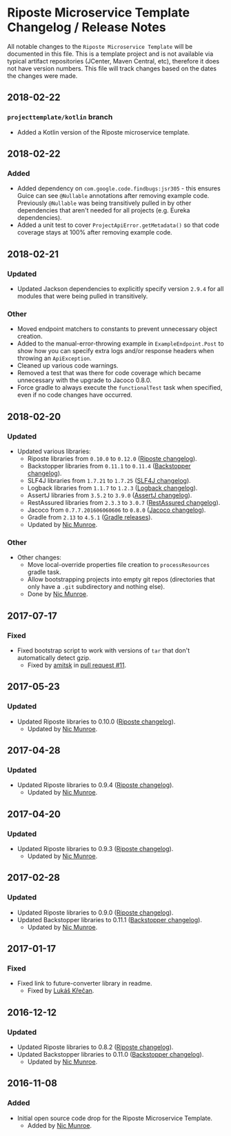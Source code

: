 # Riposte Microservice Template Changelog / Release Notes

All notable changes to the `Riposte Microservice Template` will be documented in this file. This is a template project 
and is not available via typical artifact repositories (JCenter, Maven Central, etc), therefore it does not have version 
numbers. This file will track changes based on the dates the changes were made.

## 2018-02-22

### `projecttemplate/kotlin` branch

- Added a Kotlin version of the Riposte microservice template.

## 2018-02-22

### Added

- Added dependency on `com.google.code.findbugs:jsr305` - this ensures Guice can see `@Nullable` annotations after 
removing example code. Previously `@Nullable` was being transitively pulled in by other dependencies that aren't 
needed for all projects (e.g. Eureka dependencies).
- Added a unit test to cover `ProjectApiError.getMetadata()` so that code coverage stays at 100% after removing 
example code.

## 2018-02-21

### Updated

- Updated Jackson dependencies to explicitly specify version `2.9.4` for all modules that were being pulled in 
transitively.

### Other

- Moved endpoint matchers to constants to prevent unnecessary object creation.
- Added to the manual-error-throwing example in `ExampleEndpoint.Post` to show how you can specify extra logs and/or
response headers when throwing an `ApiException`.
- Cleaned up various code warnings.
- Removed a test that was there for code coverage which became unnecessary with the upgrade to Jacoco 0.8.0. 
- Force gradle to always execute the `functionalTest` task when specified, even if no code changes have occurred.

## 2018-02-20

### Updated

- Updated various libraries:
    - Riposte libraries from `0.10.0` to `0.12.0` ([Riposte changelog](https://github.com/Nike-Inc/riposte/blob/master/CHANGELOG.md)).
    - Backstopper libraries from `0.11.1` to `0.11.4` ([Backstopper changelog](https://github.com/Nike-Inc/backstopper/blob/master/CHANGELOG.md)).
    - SLF4J libraries from `1.7.21` to `1.7.25` ([SLF4J changelog](https://www.slf4j.org/news.html)).
    - Logback libraries from `1.1.7` to `1.2.3` ([Logback changelog](https://logback.qos.ch/news.html)).
    - AssertJ libraries from `3.5.2` to `3.9.0` ([AssertJ changelog](http://joel-costigliola.github.io/assertj/assertj-core-news.html)).
    - RestAssured libraries from `2.3.3` to `3.0.7` ([RestAssured changelog](https://github.com/rest-assured/rest-assured/blob/master/changelog.txt)).
    - Jacoco from `0.7.7.201606060606` to `0.8.0` ([Jacoco changelog](http://www.jacoco.org/jacoco/trunk/doc/changes.html)).
    - Gradle from `2.13` to `4.5.1` ([Gradle releases](https://gradle.org/releases/)).
    - Updated by [Nic Munroe][contrib_nicmunroe].

### Other

- Other changes:
    - Move local-override properties file creation to `processResources` gradle task.
    - Allow bootstrapping projects into empty git repos (directories that only have a `.git` subdirectory and nothing 
    else).
    - Done by [Nic Munroe][contrib_nicmunroe].

## 2017-07-17

### Fixed

- Fixed bootstrap script to work with versions of `tar` that don't automatically detect gzip.
    - Fixed by [amitsk][contrib_amitsk] in [pull request #11](https://github.com/Nike-Inc/riposte-microservice-template/pull/11).

## 2017-05-23

### Updated

- Updated Riposte libraries to 0.10.0 ([Riposte changelog](https://github.com/Nike-Inc/riposte/blob/master/CHANGELOG.md)).
    - Updated by [Nic Munroe][contrib_nicmunroe].

## 2017-04-28

### Updated

- Updated Riposte libraries to 0.9.4 ([Riposte changelog](https://github.com/Nike-Inc/riposte/blob/master/CHANGELOG.md)).
    - Updated by [Nic Munroe][contrib_nicmunroe].

## 2017-04-20

### Updated

- Updated Riposte libraries to 0.9.3 ([Riposte changelog](https://github.com/Nike-Inc/riposte/blob/master/CHANGELOG.md)).
    - Updated by [Nic Munroe][contrib_nicmunroe].

## 2017-02-28

### Updated

- Updated Riposte libraries to 0.9.0 ([Riposte changelog](https://github.com/Nike-Inc/riposte/blob/master/CHANGELOG.md)).
- Updated Backstopper libraries to 0.11.1 ([Backstopper changelog](https://github.com/Nike-Inc/backstopper/blob/master/CHANGELOG.md)).
    - Updated by [Nic Munroe][contrib_nicmunroe].

## 2017-01-17

### Fixed

- Fixed link to future-converter library in readme.
    - Fixed by [Lukáš Křečan][contrib_lukas-krecan].

## 2016-12-12

### Updated

- Updated Riposte libraries to 0.8.2 ([Riposte changelog](https://github.com/Nike-Inc/riposte/blob/master/CHANGELOG.md)).
- Updated Backstopper libraries to 0.11.0 ([Backstopper changelog](https://github.com/Nike-Inc/backstopper/blob/master/CHANGELOG.md)).
    - Updated by [Nic Munroe][contrib_nicmunroe].

## 2016-11-08

### Added

- Initial open source code drop for the Riposte Microservice Template.
	- Added by [Nic Munroe][contrib_nicmunroe].
	

[contrib_nicmunroe]: https://github.com/nicmunroe
[contrib_lukas-krecan]: https://github.com/lukas-krecan
[contrib_amitsk]: https://github.com/amitsk
